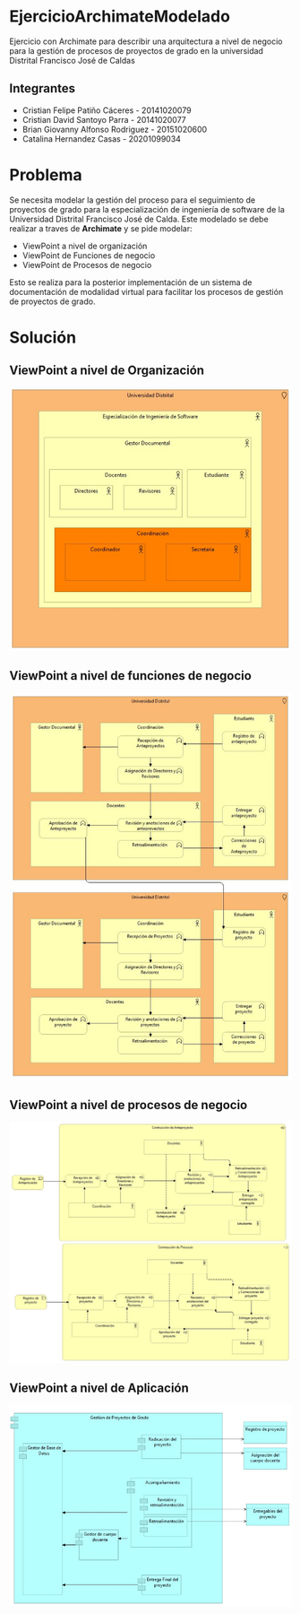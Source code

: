 # EjercicioArchimateModelado
Ejercicio con Archimate para describir una arquitectura a nivel de negocio para la gestión de procesos de proyectos de grado en la universidad Distrital Francisco José de Caldas 

## Integrantes

- Cristian Felipe Patiño Cáceres - 20141020079
- Cristian David Santoyo Parra - 20141020077
- Brian Giovanny Alfonso Rodriguez - 20151020600
- Catalina Hernandez Casas - 20201099034

# Problema

Se necesita modelar la gestión del proceso para el seguimiento de proyectos de grado para la especialización de ingeniería de software de la Universidad Distrital Francisco José de Calda. Este modelado se debe realizar a traves de **Archimate** y se pide modelar:

* ViewPoint a nivel de organización
* ViewPoint de Funciones de negocio
* ViewPoint de Procesos de negocio

Esto se realiza para la posterior implementación de un sistema de documentación de modalidad virtual para facilitar los procesos de gestión de proyectos de grado.

# Solución

## ViewPoint a nivel de Organización

<div align='center'>
    <img  src='./resources/ViewPoint_Organizacional.jpeg'>
    <p></p>
</div>

## ViewPoint a nivel de funciones de negocio

<div align='center'>
    <img  src='./resources/ViewPoint_Business_Function.jpeg'>
    <p></p>
</div>

## ViewPoint a nivel de procesos de negocio

<div align='center'>
    <img  src='./resources/ViewPoint_Business_Process.jpeg'>
    <p></p>
</div>

## ViewPoint a nivel de Aplicación

<div align='center'>
    <img  src='./resources/ViewPoint_Aplication.jpeg'>
    <p></p>
</div>